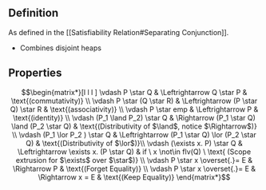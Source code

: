 ## Definition
As defined in the [[Satisfiability Relation#Separating Conjunction]].
- Combines disjoint heaps

## Properties
$$\begin{matrix*}[l l l ] 
\vdash P \star Q & \Leftrightarrow Q \star P & \text{(commutativity)} \\
\vdash P \star (Q \star R) & \Leftrightarrow (P \star Q) \star R & \text{(associativity)} \\
\vdash P \star emp & \Leftrightarrow P & \text{(identity)} \\
\vdash (P_1 \land P_2) \star Q & \Rightarrow (P_1 \star Q) \land (P_2 \star Q) & \text{(Distributivity of $\land$, notice $\Rightarrow$)} \\
\vdash (P_1 \lor P_2 ) \star Q & \Leftrightarrow (P_1 \star Q) \lor (P_2 \star Q) & \text{(Distributivity of $\lor$)}\\
\vdash (\exists x. P) \star Q & \Leftrightarrow \exists x. (P \star Q) & if \ x \not\in flv(Q) \ \text{ (Scope extrusion for $\exists$ over $\star$)} \\
\vdash P \star x \overset{.}= E & \Rightarrow P & \text{(Forget Equality)} \\
\vdash P \star x \overset{.}= E & \Rightarrow x = E & \text{(Keep Equality)}
\end{matrix*}$$
